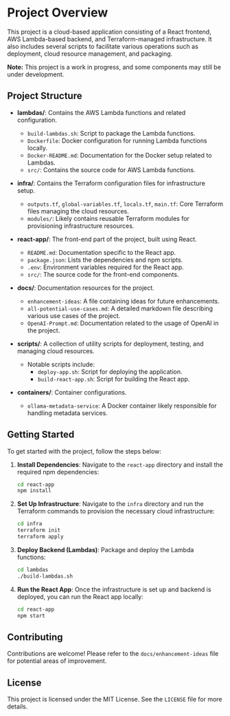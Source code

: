
# Project Overview

This project is a cloud-based application consisting of a React frontend, AWS Lambda-based backend, and Terraform-managed infrastructure. It also includes several scripts to facilitate various operations such as deployment, cloud resource management, and packaging.

**Note:** This project is a work in progress, and some components may still be under development.

## Project Structure

- **lambdas/**: Contains the AWS Lambda functions and related configuration.
  - `build-lambdas.sh`: Script to package the Lambda functions.
  - `Dockerfile`: Docker configuration for running Lambda functions locally.
  - `Docker-README.md`: Documentation for the Docker setup related to Lambdas.
  - `src/`: Contains the source code for AWS Lambda functions.
  
- **infra/**: Contains the Terraform configuration files for infrastructure setup.
  - `outputs.tf`, `global-variables.tf`, `locals.tf`, `main.tf`: Core Terraform files managing the cloud resources.
  - `modules/`: Likely contains reusable Terraform modules for provisioning infrastructure resources.

- **react-app/**: The front-end part of the project, built using React.
  - `README.md`: Documentation specific to the React app.
  - `package.json`: Lists the dependencies and npm scripts.
  - `.env`: Environment variables required for the React app.
  - `src/`: The source code for the front-end components.

- **docs/**: Documentation resources for the project.
  - `enhancement-ideas`: A file containing ideas for future enhancements.
  - `all-potential-use-cases.md`: A detailed markdown file describing various use cases of the project.
  - `OpenAI-Prompt.md`: Documentation related to the usage of OpenAI in the project.

- **scripts/**: A collection of utility scripts for deployment, testing, and managing cloud resources.
  - Notable scripts include:
    - `deploy-app.sh`: Script for deploying the application.
    - `build-react-app.sh`: Script for building the React app.

- **containers/**: Container configurations.
  - `ollama-metadata-service`: A Docker container likely responsible for handling metadata services.

## Getting Started

To get started with the project, follow the steps below:

1. **Install Dependencies**: Navigate to the `react-app` directory and install the required npm dependencies:
   ```bash
   cd react-app
   npm install
   ```

2. **Set Up Infrastructure**: Navigate to the `infra` directory and run the Terraform commands to provision the necessary cloud infrastructure:
   ```bash
   cd infra
   terraform init
   terraform apply
   ```

3. **Deploy Backend (Lambdas)**: Package and deploy the Lambda functions:
   ```bash
   cd lambdas
   ./build-lambdas.sh
   ```

4. **Run the React App**: Once the infrastructure is set up and backend is deployed, you can run the React app locally:
   ```bash
   cd react-app
   npm start
   ```

## Contributing

Contributions are welcome! Please refer to the `docs/enhancement-ideas` file for potential areas of improvement.

## License

This project is licensed under the MIT License. See the `LICENSE` file for more details.
